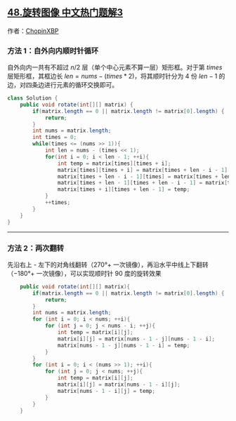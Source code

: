 ## [48.旋转图像 中文热门题解3](https://leetcode.cn/problems/rotate-image/solutions/100000/zi-wai-xiang-nei-shun-shi-zhen-xun-huan-jiao-huan-)

作者：[ChopinXBP](https://leetcode.cn/u/ChopinXBP)

### 方法 1：自外向内顺时针循环

自外向内一共有不超过 $n/2$ 层（单个中心元素不算一层）矩形框。对于第 $times$ 层矩形框，其框边长 $len=nums-(times*2)$，将其顺时针分为 $4$ 份 $len-1$ 的边，对四条边进行元素的循环交换即可。

```Java []
class Solution {
    public void rotate(int[][] matrix) {
        if(matrix.length == 0 || matrix.length != matrix[0].length) {
            return;
        }
        int nums = matrix.length;
        int times = 0;
        while(times <= (nums >> 1)){
            int len = nums - (times << 1);
            for(int i = 0; i < len - 1; ++i){
                int temp = matrix[times][times + i];
                matrix[times][times + i] = matrix[times + len - i - 1][times];
                matrix[times + len - i - 1][times] = matrix[times + len - 1][times + len - i - 1];
                matrix[times + len - 1][times + len - i - 1] = matrix[times + i][times + len - 1];
                matrix[times + i][times + len - 1] = temp;
            }
            ++times;
        }       
    }
}
```

---

### 方法 2：两次翻转

先沿右上 - 左下的对角线翻转（$270° +$ 一次镜像），再沿水平中线上下翻转（$-180° +$ 一次镜像），可以实现顺时针 $90$ 度的旋转效果

```Java []
    public void rotate(int[][] matrix){
        if(matrix.length == 0 || matrix.length != matrix[0].length) {
            return;
        }
        int nums = matrix.length;
        for (int i = 0; i < nums; ++i){
            for (int j = 0; j < nums - i; ++j){
                int temp = matrix[i][j];
                matrix[i][j] = matrix[nums - 1 - j][nums - 1 - i];
                matrix[nums - 1 - j][nums - 1 - i] = temp;
            }
        }
        for (int i = 0; i < (nums >> 1); ++i){
            for (int j = 0; j < nums; ++j){
                int temp = matrix[i][j];
                matrix[i][j] = matrix[nums - 1 - i][j];
                matrix[nums - 1 - i][j] = temp;
            }
        }
    }
```